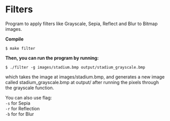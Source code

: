 # Filters
Program to apply filters like Grayscale, Sepia, Reflect and Blur to Bitmap images.

**Compile**
```
$ make filter
```

**Then, you can run the program by running:**
```
$ ./filter -g images/stadium.bmp output/stadium_grayscale.bmp
```
which takes the image at images/stadium.bmp, and generates a new image called stadium_grayscale.bmp at output/ after running the pixels through the grayscale function.  

You can also use flag:  
`-s` for Sepia   
`-r` for Reflection  
`-b` for for Blur  



